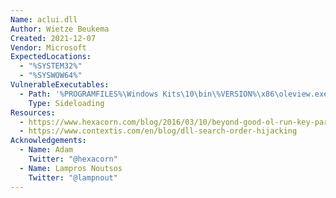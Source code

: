 ```yaml
---
Name: aclui.dll
Author: Wietze Beukema
Created: 2021-12-07
Vendor: Microsoft
ExpectedLocations:
  - "%SYSTEM32%"
  - "%SYSWOW64%"
VulnerableExecutables:
  - Path: '%PROGRAMFILES%\Windows Kits\10\bin\%VERSION%\x86\oleview.exe'
    Type: Sideloading
Resources:
  - https://www.hexacorn.com/blog/2016/03/10/beyond-good-ol-run-key-part-36/
  - https://www.contextis.com/en/blog/dll-search-order-hijacking
Acknowledgements:
  - Name: Adam
    Twitter: "@hexacorn"
  - Name: Lampros Noutsos
    Twitter: "@lampnout"
---
```


